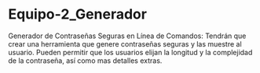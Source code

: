 # Equipo-2_Generador
Generador de Contraseñas Seguras en Línea de Comandos: Tendrán que crear una herramienta que genere contraseñas seguras y las muestre al usuario. Pueden permitir que los usuarios elijan la longitud y la complejidad de la contraseña, así como mas detalles extras.
